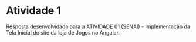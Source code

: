 # Atividade 1

Resposta desenvolvidada para a ATIVIDADE 01 (SENAI) -  Implementação da Tela Inicial do site da loja de Jogos no Angular.
